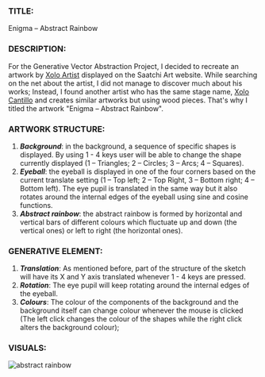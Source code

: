### TITLE: 
Enigma – Abstract Rainbow

### DESCRIPTION:

For the Generative Vector Abstraction Project, I decided to recreate an artwork by [Xolo Artist](https://www.saatchiart.com/xolox) displayed on the Saatchi Art website. While searching on the net about the artist, I did not manage to discover much about his works; Instead, I found another artist who has the same stage name, [Xolo Cantillo](https://www.saatchiart.com/xolocantillo) and creates similar artworks but using wood pieces. That's why I titled the artwork "Enigma – Abstract Rainbow".

### ARTWORK STRUCTURE:
1) ***Background***: 
in the background, a sequence of specific shapes is displayed. By using 1 - 4 keys user will be able to change the shape currently displayed (1 – Triangles; 2 – Circles; 3 – Arcs; 4 – Squares).
2) ***Eyeball***: 
the eyeball is displayed in one of the four corners based on the current translate setting (1 – Top left; 2 – Top Right, 3 – Bottom right; 4 – Bottom left). The eye pupil is translated in the same way but it also rotates around the internal edges of the eyeball using sine and cosine functions. 
3) ***Abstract rainbow***: 
the abstract rainbow is formed by horizontal and vertical bars of different colours which fluctuate up and down (the vertical ones) or left to right (the horizontal ones).

### GENERATIVE ELEMENT: 
1) ***Translation***:
As mentioned before, part of the structure of the sketch will have its X and Y axis translated whenever 1 - 4 keys are pressed. 
2) ***Rotation***: 
The eye pupil will keep rotating around the internal edges of the eyeball. 
3) ***Colours***: 
The colour of the components of the background and the background itself can change colour whenever the mouse is clicked (The left click changes the colour of the shapes while the right click alters the background colour);

### VISUALS:

![abstract rainbow](https://github.com/filippopresti/Portfolio/assets/85188811/8a6dfdfa-bad6-4c5a-a756-16426515e8eb)

